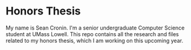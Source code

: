Honors Thesis
=============

My name is Sean Cronin. I'm a senior undergraduate Computer Science student at
UMass Lowell. This repo contains all the research and files related to my honors
thesis, which I am working on this upcoming year.
